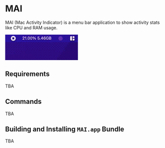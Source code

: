 # MAI

MAI (Mac Activity Indicator) is a menu bar application to show activity stats like CPU and RAM usage.

![Demo](./Resources/demo.gif)

## Requirements

TBA

## Commands

TBA


## Building and Installing `MAI.app` Bundle

TBA
